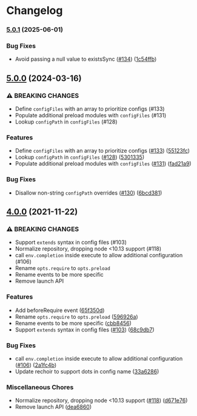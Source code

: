 # Changelog

### [5.0.1](https://www.github.com/gulpjs/liftoff/compare/v5.0.0...v5.0.1) (2025-06-01)


### Bug Fixes

* Avoid passing a null value to existsSync ([#134](https://www.github.com/gulpjs/liftoff/issues/134)) ([1c54ffb](https://www.github.com/gulpjs/liftoff/commit/1c54ffb39dfd798c58fc036701edcb6d5234027c))

## [5.0.0](https://www.github.com/gulpjs/liftoff/compare/v4.0.0...v5.0.0) (2024-03-16)


### ⚠ BREAKING CHANGES

* Define `configFiles` with an array to prioritize configs (#133)
* Populate additional preload modules with `configFiles` (#131)
* Lookup `configPath` in `configFiles` (#128)

### Features

* Define `configFiles` with an array to prioritize configs ([#133](https://www.github.com/gulpjs/liftoff/issues/133)) ([55123fc](https://www.github.com/gulpjs/liftoff/commit/55123fcb0b679aa8739a966c791e2bc1c20cdac6))
* Lookup `configPath` in `configFiles` ([#128](https://www.github.com/gulpjs/liftoff/issues/128)) ([5301335](https://www.github.com/gulpjs/liftoff/commit/5301335a9f2dea21c5802a05eb9f8abdfbbeed51))
* Populate additional preload modules with `configFiles` ([#131](https://www.github.com/gulpjs/liftoff/issues/131)) ([fad21a9](https://www.github.com/gulpjs/liftoff/commit/fad21a98d1a9b263f320a2258fef94328687a5a0))


### Bug Fixes

* Disallow non-string `configPath` overrides ([#130](https://www.github.com/gulpjs/liftoff/issues/130)) ([6bcd381](https://www.github.com/gulpjs/liftoff/commit/6bcd381f328463ff78a43b5b8af3fe6c62bf3bdb))

## [4.0.0](https://www.github.com/gulpjs/liftoff/compare/v3.1.0...v4.0.0) (2021-11-22)


### ⚠ BREAKING CHANGES

* Support `extends` syntax in config files (#103)
* Normalize repository, dropping node <10.13 support (#118)
* call `env.completion` inside execute to allow additional configuration (#106)
* Rename `opts.require` to `opts.preload`
* Rename events to be more specific
* Remove launch API

### Features

* Add beforeRequire event ([65f350d](https://www.github.com/gulpjs/liftoff/commit/65f350d0140f91467252f58489b5e13bc19f169e))
* Rename `opts.require` to `opts.preload` ([596926a](https://www.github.com/gulpjs/liftoff/commit/596926a177df254726715ffed7bc4b344e87bef0))
* Rename events to be more specific ([cbb8456](https://www.github.com/gulpjs/liftoff/commit/cbb8456e0273505d1ba237060aaebb7b79c26112))
* Support `extends` syntax in config files ([#103](https://www.github.com/gulpjs/liftoff/issues/103)) ([68c9db7](https://www.github.com/gulpjs/liftoff/commit/68c9db7fc4f26b7b9e3e91f8e8c6374d1a9dbb1f))


### Bug Fixes

* call `env.completion` inside execute to allow additional configuration ([#106](https://www.github.com/gulpjs/liftoff/issues/106)) ([2a1fc4b](https://www.github.com/gulpjs/liftoff/commit/2a1fc4b632e55effcd45ab3c48bd7aba0ce049bf))
* Update rechoir to support dots in config name ([33a6286](https://www.github.com/gulpjs/liftoff/commit/33a62869bc2474d4168f17f611dadbd66cc6adac))


### Miscellaneous Chores

* Normalize repository, dropping node <10.13 support ([#118](https://www.github.com/gulpjs/liftoff/issues/118)) ([d671e76](https://www.github.com/gulpjs/liftoff/commit/d671e7600bd96f3c6c23697575436e89fa407c99))
* Remove launch API ([dea6860](https://www.github.com/gulpjs/liftoff/commit/dea68609a669195f8d59df2164a5f4ba6e680004))
